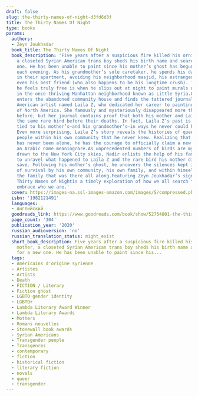 ```yaml
---
draft: false
slug: the-thirty-names-of-night-d3fd6d3f
title: The Thirty Names Of Night
type: books
params:
  authors:
  - Zeyn Joukhadar
  book_title: The Thirty Names Of Night
  book_description: 'Five years after a suspicious fire killed his ornithologist mother,
    a closeted Syrian American trans boy sheds his birth name and searches for a new
    one. He has been unable to paint since his mother’s ghost has begun to visit him
    each evening. As his grandmother’s sole caretaker, he spends his days cooped up
    in their apartment, avoiding his neighborhood masjid, his estranged sister, and
    even his best friend (who also happens to be his longtime crush). The only time
    he feels truly free is when he slips out at night to paint murals on buildings
    in the once-thriving Manhattan neighborhood known as Little Syria.One night, he
    enters the abandoned community house and finds the tattered journal of a Syrian
    American artist named Laila Z, who dedicated her career to painting the birds
    of North America. She famously and mysteriously disappeared more than sixty years
    before, but her journal contains proof that both his mother and Laila Z encountered
    the same rare bird before their deaths. In fact, Laila Z’s past is intimately
    tied to his mother’s—and his grandmother’s—in ways he never could have expected.
    Even more surprising, Laila Z’s story reveals the histories of queer and transgender
    people within his own community that he never knew. Realizing that he isn’t and
    has never been alone, he has the courage to officially claim a new name: Nadir,
    an Arabic name meaningrare.As unprecedented numbers of birds are mysteriously
    drawn to the New York City skies, Nadir enlists the help of his family and friends
    to unravel what happened to Laila Z and the rare bird his mother died trying to
    save. Following his mother’s ghost, he uncovers the silences kept in the name
    of survival by his own community, his own family, and within himself, and discovers
    the family that was there all along.Featuring Zeyn Joukhadar’s signature storytelling,The
    Thirty Names of Nightis a timely exploration of how we all search for and ultimately
    embrace who we are.'
  cover: https://images-na.ssl-images-amazon.com/images/S/compressed.photo.goodreads.com/books/1581854704i/52764801.jpg
  isbn: '1982121491'
  languages:
  - Английский
  goodreads_link: https://www.goodreads.com/book/show/52764801-the-thirty-names-of-night
  page_count: '304'
  publication_year: '2020'
  russian_audioversion: 'no'
  russian_translation_status: might_exist
  short_book_description: Five years after a suspicious fire killed his ornithologist
    mother, a closeted Syrian American trans boy sheds his birth name and searches
    for a new one. He has been unable to paint since his...
  tags:
  - Américains d'origine syrienne
  - Artistes
  - Artists
  - Death
  - FICTION / Literary
  - Fiction ghost
  - LGBTQ gender identity
  - LGBTQ+
  - Lambda Literary Award Winner
  - Lambda Literary Awards
  - Mothers
  - Romans nouvelles
  - Stonewall book awards
  - Syrian Americans
  - Transgender people
  - Transgenres
  - contemporary
  - fiction
  - historical fiction
  - literary fiction
  - novels
  - queer
  - transgender
---
```

